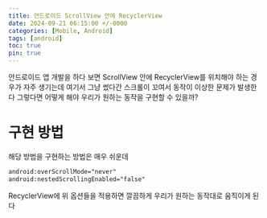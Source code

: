 ```yaml
---
title: 안드로이드 ScrollView 안에 RecyclerView
date: 2024-09-21 06:15:00 +/-0000
categories: [Mobile, Android]
tags: [android]
toc: true
pin: true
---
```


안드로이드 앱 개발을 하다 보면 ScrollView 안에 RecyclerView를 위치해야 하는 경우가 자주 생기는데 여기서 그냥 썼다간 스크롤이 꼬여서 동작이 이상한 문제가 발생한다 그렇다면 어떻게 해야 우리가 원하는 동작을 구현할 수 있을까?

# 구현 방법

해당 방법을 구현하는 방법은 매우 쉬운데

```xml
android:overScrollMode="never"
android:nestedScrollingEnabled="false"
```

RecyclerView에 위 옵션들을 적용하면 깔끔하게 우리가 원하는 동작대로 움직이게 된다